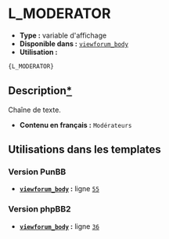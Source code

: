 # L_MODERATOR
* __Type :__ variable d'affichage
* __Disponible dans :__ [`viewforum_body`](../tpl/var/viewforum_body.md)
* __Utilisation :__

```html
{L_MODERATOR}
```

## Description[*](https://fa-tvars.appspot.com/var/L_MODERATOR)
Chaîne de texte.

* __Contenu en français :__ `Modérateurs`

## Utilisations dans les templates

### Version PunBB
* __[`viewforum_body`](../tpl/var/viewforum_body.md#readme) :__ ligne [`55`](../tpl/src/punbb/viewforum_body.tpl#L55)

### Version phpBB2
* __[`viewforum_body`](../tpl/var/viewforum_body.md#readme) :__ ligne [`36`](../tpl/src/subsilver/viewforum_body.tpl#L36)